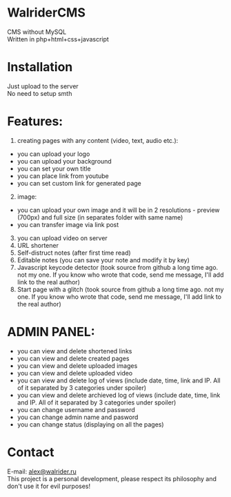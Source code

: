 # WalriderCMS
CMS without MySQL<br>
Written in php+html+css+javascript

# Installation

Just upload to the server<br>
No need to setup smth

# Features:

1. creating pages with any content (video, text, audio etc.):
- you can upload your logo
- you can upload your background
- you can set your own title
- you can place link from youtube
- you can set custom link for generated page
2. image:
- you can upload your own image and it will be in 2 resolutions - preview (700px) and full size (in separates folder with same name)
- you can transfer image via link post
3. you can upload video on server
4. URL shortener
5. Self-distruct notes (after first time read)
6. Editable notes (you can save your note and modify it by key)
7. Javascript keycode detector (took source from github a long time ago. not my one. If you know who wrote that code, send me message, I'll add link to the real author)
8. Start page with a glitch (took source from github a long time ago. not my one. If you know who wrote that code, send me message, I'll add link to the real author)

# ADMIN PANEL:

- you can view and delete shortened links
- you can view and delete created pages
- you can view and delete uploaded images
- you can view and delete uploaded video
- you can view and delete log of views (include date, time, link and IP. All of it separated by 3 categories under spoiler)
- you can view and delete archieved log of views (include date, time, link and IP. All of it separated by 3 categories under spoiler)
- you can change username and password
- you can change admin name and pasword
- you can change status (displaying on all the pages)

# Contact
E-mail: alex@walrider.ru<br>
This project is a personal development, please respect its philosophy and don't use it for evil purposes!
